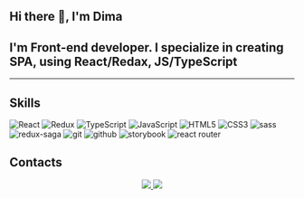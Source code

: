 ## Hi there 👋, I'm Dima
## I'm Front-end developer. I specialize in creating SPA, using React/Redax, JS/TypeScript
<hr>


## Skills
<span>
<img src="https://img.shields.io/badge/React-20232A?style=for-the-badge&logo=react&logoColor=61DAFB" alt="React"  style="max-width:100%;"> 
<img src="https://img.shields.io/badge/Redux-20232A?style=for-the-badge&logo=redux&logoColor=764ABC" alt="Redux"  style="max-width:100%;">
  <img src="https://img.shields.io/badge/TypeScript-20232A?style=for-the-badge&logo=typescript&logoColor=007ACC" alt="TypeScript"  style="max-width:100%;">
<img src="https://img.shields.io/badge/JavaScript-20232A?style=for-the-badge&logo=javascript&logoColor=F7DF1E" alt="JavaScript"  style="max-width:100%;"> 
<img src="https://img.shields.io/badge/HTML5-20232A?style=for-the-badge&logo=html5&logoColor=E34F26" alt="HTML5"  style="max-width:100%;"> 
<img src="https://img.shields.io/badge/CSS3-20232A?style=for-the-badge&logo=css3&logoColor=1572B6" alt="CSS3"  style="max-width:100%;"> 
<img src="https://img.shields.io/badge/sass-20232A?style=for-the-badge&logo=sass&logoColor=CC6699" alt="sass"  style="max-width:100%;"> 
<img src="https://img.shields.io/badge/redux--saga-20232A?style=for-the-badge&logo=redux-saga&logoColor=999999" alt="redux-saga"  style="max-width:100%;"> 
<img src="https://img.shields.io/badge/git-20232A?style=for-the-badge&logo=git&logoColor=F05032" alt="git"  style="max-width:100%;"> 
<img src="https://img.shields.io/badge/github-20232A?style=for-the-badge&logo=github&logoColor=181717" alt="github"  style="max-width:100%;"> 
<img src="https://img.shields.io/badge/storybook-20232A?style=for-the-badge&logo=storybook&logoColor=FF4785" alt="storybook"  style="max-width:100%;"> 
<img src="https://img.shields.io/badge/react router-20232A?style=for-the-badge&logo=react router&logoColor=CA4245" alt="react router"  style="max-width:100%;"> 
</span>

</hr>


## Contacts

<p align="center">
   <a href="https://www.linkedin.com/in/dzmitry-chizhonak-711489215/">
       <img src="https://img.shields.io/badge/linkedin-20232A?&style=for-the-badge&logo=linkedin&logoColor=0A66C2"/>
   </a>
   <a href="https://t.me/Lunoxod123">
       <img src="https://img.shields.io/badge/Telegram-20232A?style=for-the-badge&logo=telegram&logoColor=26A5E4"/>
   </a>
</p>
